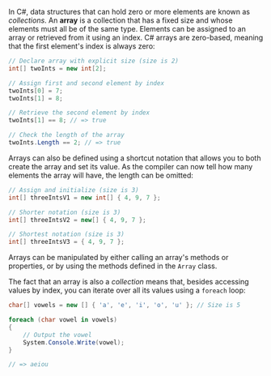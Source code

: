 In C#, data structures that can hold zero or more elements are known as _collections_. An **array** is a collection that has a fixed size and whose elements must all be of the same type. Elements can be assigned to an array or retrieved from it using an index. C# arrays are zero-based, meaning that the first element's index is always zero:

```csharp
// Declare array with explicit size (size is 2)
int[] twoInts = new int[2];

// Assign first and second element by index
twoInts[0] = 7;
twoInts[1] = 8;

// Retrieve the second element by index
twoInts[1] == 8; // => true

// Check the length of the array
twoInts.Length == 2; // => true
```

Arrays can also be defined using a shortcut notation that allows you to both create the array and set its value. As the compiler can now tell how many elements the array will have, the length can be omitted:

```csharp
// Assign and initialize (size is 3)
int[] threeIntsV1 = new int[] { 4, 9, 7 };

// Shorter notation (size is 3)
int[] threeIntsV2 = new[] { 4, 9, 7 };

// Shortest notation (size is 3)
int[] threeIntsV3 = { 4, 9, 7 };
```

Arrays can be manipulated by either calling an array's methods or properties, or by using the methods defined in the `Array` class.

The fact that an array is also a _collection_ means that, besides accessing values by index, you can iterate over all its values using a `foreach` loop:

```csharp
char[] vowels = new [] { 'a', 'e', 'i', 'o', 'u' }; // Size is 5

foreach (char vowel in vowels)
{
    // Output the vowel
    System.Console.Write(vowel);
}

// => aeiou
```
